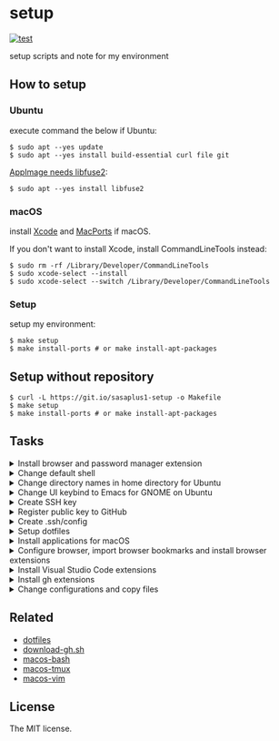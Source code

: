 # setup

[![test](https://github.com/sasaplus1/setup/workflows/test/badge.svg)](https://github.com/sasaplus1/setup/actions?query=workflow%3Atest)

setup scripts and note for my environment

## How to setup

### Ubuntu

execute command the below if Ubuntu:

```console
$ sudo apt --yes update
$ sudo apt --yes install build-essential curl file git
```

[AppImage needs libfuse2](https://docs.appimage.org/user-guide/troubleshooting/fuse.html):

```console
$ sudo apt --yes install libfuse2
```

### macOS

install [Xcode](https://apps.apple.com/jp/app/xcode/id497799835) and [MacPorts](https://www.macports.org/) if macOS.

If you don't want to install Xcode, install CommandLineTools instead:

```console
$ sudo rm -rf /Library/Developer/CommandLineTools
$ sudo xcode-select --install
$ sudo xcode-select --switch /Library/Developer/CommandLineTools
```

### Setup

setup my environment:

```console
$ make setup
$ make install-ports # or make install-apt-packages
```

## Setup without repository

```console
$ curl -L https://git.io/sasaplus1-setup -o Makefile
$ make setup
$ make install-ports # or make install-apt-packages
```

## Tasks

<details>

<summary>Install browser and password manager extension</summary>

- [ ] [Firefox Developer Edition](https://www.mozilla.org/ja/firefox/developer/)
- Firefox addons
    - [ ] [Bitwarden](https://addons.mozilla.org/ja/firefox/addon/bitwarden-password-manager/)

Download with curl:

```console
$ curl -fsSL 'https://download.mozilla.org/?product=firefox-devedition-latest-ssl&os=osx&lang=ja-JP-mac' -o firefox.dmg
```

</details>

<details>

<summary>Change default shell</summary>

```console
$ chsh -s /bin/bash
```

</details>

<details>

<summary>Change directory names in home directory for Ubuntu</summary>

```console
$ LANG=C xdg-user-dirs-gtk-update --force
```

</details>

<details>

<summary>Change UI keybind to Emacs for GNOME on Ubuntu</summary>

```console
$ gsettings set org.gnome.desktop.interface gtk-key-theme Emacs
```

</details>

<details>

<summary>Create SSH key</summary>

```console
$ mkdir ~/.ssh
$ chmod 0700 ~/.ssh
$ cd ~/.ssh
$ ssh-keygen -t ed25519 -C '[email]' -f [service]_id_ed25519
```

</details>

<details>

<summary>Register public key to GitHub</summary>

```console
$ gh auth login
$ gh auth refresh -h github.com -s admin:public_key
$ gh ssh-key add -t '[email] / [hostname]' key.pub
```

if you can't use `gh` at this time, use [download-gh.sh](https://github.com/sasaplus1/download-gh.sh).

</details>

<details>

<summary>Create .ssh/config</summary>

```sshconfig
Host github.com
    Compression yes
    HostName github.com
    IdentitiesOnly yes
    IdentityFile ~/.ssh/key
    User git
```

</details>

<details>

<summary>Setup dotfiles</summary>

```console
$ mkdir -p ~/.ghq/github.com/sasaplus1
$ cd $_
$ git clone ssh://git@github.com/sasaplus1/dotfiles.git
$ cd dotfiles
$ less README.md
$ # setup dotfiles
```

</details>

<details>

<summary>Install applications for macOS</summary>

- [ ] [Arc](https://arc.net/)
- [ ] [Bitwarden](https://bitwarden.com/)
- [ ] [Docker Desktop](https://www.docker.com/products/docker-desktop)
- [ ] [Google Chrome Canary](https://www.google.com/chrome/canary/)
- [ ] [Google Chrome](https://www.google.com/chrome/)
- [ ] [MeetingBar](https://meetingbar.onrender.com/)
- [ ] [Rectangle](https://rectangleapp.com/)
- [ ] [Safari Technology Preview](https://developer.apple.com/safari/technology-preview/)
- [ ] [Simplenote](https://simplenote.com/)
- [ ] [Velja](https://sindresorhus.com/velja)
- [ ] [Visual Studio Code](https://code.visualstudio.com/)
- [ ] [WezTerm](https://wezfurlong.org/wezterm/)

</details>

<details>

<summary>Configure browser, import browser bookmarks and install browser extensions</summary>

- [ ] Arc configurations
- Arc extensions
    - see Chrome extensions list
- [ ] Firefox configurations
- [ ] Firefox bookmarks
- Firefox extensions
    - [Bitwarden](https://addons.mozilla.org/ja/firefox/addon/bitwarden-password-manager/)
    - [ ] [CopyTabTitleUrl](https://addons.mozilla.org/ja/firefox/addon/copytabtitleurl/)
    - [ ] [Dark Reader](https://addons.mozilla.org/ja/firefox/addon/darkreader/)
    - [ ] [Mouse Dictionry](https://addons.mozilla.org/ja/firefox/addon/mousedictionary/)
    - [ ] [Simple Translate](https://addons.mozilla.org/ja/firefox/addon/simple-translate/)
    - [ ] [uBlacklist](https://addons.mozilla.org/ja/firefox/addon/ublacklist/)
        - [ ] [ublacklist-github-translation](https://github.com/arosh/ublacklist-github-translation)
        - [ ] [ublacklist-stackoverflow-translation](https://github.com/arosh/ublacklist-stackoverflow-translation)
        - [ ] [uBlacklist-wiki-copy-sites](https://github.com/HO-0520-IT/uBlacklist-wiki-copy-sites/)
        - [ ] [ublacklist-programming-school](https://github.com/108EAA0A/ublacklist-programming-school)
        - [ ] [ublacklist-company-game-wiki](https://github.com/108EAA0A/ublacklist-company-game-wiki)
- [ ] Chrome configurations
- [ ] Chrome bookmarks
- Chrome extensions
    - [ ] [Bitwarden](https://chrome.google.com/webstore/detail/bitwarden-free-password-m/nngceckbapebfimnlniiiahkandclblb)
    - [ ] [CopyTabTitleUrl](https://chrome.google.com/webstore/detail/copytabtitleurl/lmgbdjfoaihhgdphombpgjpaohjfeapp)
    - [ ] [Dark Reader](https://chrome.google.com/webstore/detail/dark-reader/eimadpbcbfnmbkopoojfekhnkhdbieeh)
    - [ ] [Mouse Dictionry](https://chromewebstore.google.com/detail/mouse-dictionary/dnclbikcihnpjohihfcmmldgkjnebgnj)
    - [ ] [Simple Translate](https://chromewebstore.google.com/detail/simple-translate/ibplnjkanclpjokhdolnendpplpjiace)
    - [ ] [uBlacklist](https://chrome.google.com/webstore/detail/ublacklist/pncfbmialoiaghdehhbnbhkkgmjanfhe)
        - [ ] [ublacklist-github-translation](https://github.com/arosh/ublacklist-github-translation)
        - [ ] [ublacklist-stackoverflow-translation](https://github.com/arosh/ublacklist-stackoverflow-translation)
        - [ ] [uBlacklist-wiki-copy-sites](https://github.com/HO-0520-IT/uBlacklist-wiki-copy-sites/)
        - [ ] [ublacklist-programming-school](https://github.com/108EAA0A/ublacklist-programming-school)
        - [ ] [ublacklist-company-game-wiki](https://github.com/108EAA0A/ublacklist-company-game-wiki)

</details>

<details>

<summary>Install Visual Studio Code extensions</summary>

- [ ] [Quit Control for VSCode](https://marketplace.visualstudio.com/items?itemName=artdiniz.quitcontrol-vscode)

</details>

<details>

<summary>Install gh extensions</summary>

- [ ] [gh-copilot](https://github.com/github/gh-copilot)
- [ ] [gh-dash](https://github.com/dlvhdr/gh-dash)
- [ ] [gh-poi](https://github.com/seachicken/gh-poi)

</details>

<details>

<summary>Change configurations and copy files</summary>

- [ ] System Preferences
- [ ] Set `キーボード => ユーザ辞書`
- [ ] Copy `~/.ssh/config`
- [ ] Copy `$HOME` files

</details>

## Related

- [dotfiles](https://github.com/sasaplus1/dotfiles)
- [download-gh.sh](https://github.com/sasaplus1/download-gh.sh)
- [macos-bash](https://github.com/sasaplus1/macos-bash)
- [macos-tmux](https://github.com/sasaplus1/macos-tmux)
- [macos-vim](https://github.com/sasaplus1/macos-vim)

## License

The MIT license.
